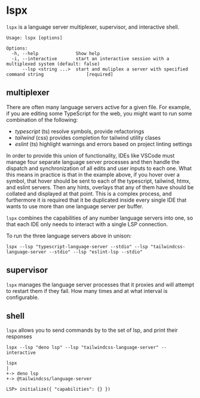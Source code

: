# lspx

`lspx` is a language server multiplexer, supervisor, and interactive shell.

```
Usage: lspx [options]

Options:
  -h, --help              Show help
  -i, --interactive       start an interactive session with a multiplexed system (default: false)
      --lsp <string ...>  start and muliplex a server with specified command string                [required]
```

## multiplexer

There are often many language servers active for a given file. For example, if
you are editing some TypeScript for the web, you might want to run some
combination of the following:

- _typescript_ (ts) resolve symbols, provide refactorings
- _tailwind_ (css) provides completion for tailwind utility clases
- _eslint_ (ts) highlight warnings and errors based on project linting settings

In order to provide this union of functionality, IDEs like VSCode must manage
four separate language server processes and then handle the dispatch and
synchronization of all edits and user inputs to each one. What this means in
practice is that in the example above, if you hover over a symbol, that hover
should be sent to each of the typescript, tailwind, htmx, and eslint servers.
Then any hints, overlays that any of them have should be collated and displayed
at that point. This is a complex process, and furthermore it is required that it
be duplicated inside every single IDE that wants to use more than one language
server per buffer.

`lspx` combines the capabilities of any number language servers into one, so
that each IDE only needs to interact with a single LSP connection.

To run the three language servers above in unison:

```
lspx --lsp "typescript-language-server --stdio" --lsp "tailwindcss-language-server --stdio" --lsp "eslint-lsp --stdio"
```

## supervisor

`lspx` manages the language server processes that it proxies and will attempt to
restart them if they fail. How many times and at what interval is configurable.

## shell

`lspx` allows you to send commands by to the set of lsp, and print their
responses

```
lspx --lsp "deno lsp" --lsp "tailwindcss-language-server" --interactive

lspx
|
+-> deno lsp
+-> @tailwindcss/language-server

LSP> initialize({ "capabilities": {} })
```
